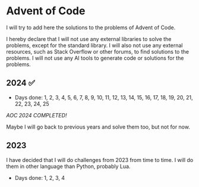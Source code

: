 # Advent of Code

I will try to add here the solutions to the problems of Advent of Code.

I hereby declare that I will not use any external libraries to solve the problems, except for the standard library.
I will also not use any external resources, such as Stack Overflow or other forums, to find solutions to the problems.
I will not use any AI tools to generate code or solutions for the problems.

## 2024 ✅

- Days done: 1, 2, 3, 4, 5, 6, 7, 8, 9, 10, 11, 12, 13, 14, 15, 16, 17, 18, 19, 20, 21, 22, 23, 24, 25

*AOC 2024 COMPLETED!*

Maybe I will go back to previous years and solve them too, but not for now.

## 2023

I have decided that I will do challenges from 2023 from time to time.
I will do them in other language than Python, probably Lua.

- Days done: 1, 2, 3, 4
